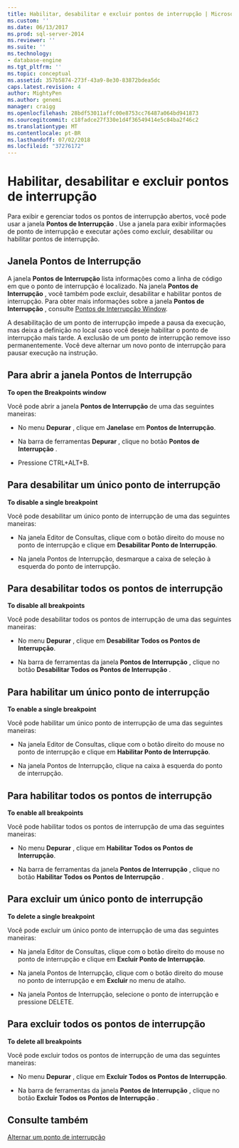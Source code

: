 ```yaml
---
title: Habilitar, desabilitar e excluir pontos de interrupção | Microsoft Docs
ms.custom: ''
ms.date: 06/13/2017
ms.prod: sql-server-2014
ms.reviewer: ''
ms.suite: ''
ms.technology:
- database-engine
ms.tgt_pltfrm: ''
ms.topic: conceptual
ms.assetid: 357b5874-273f-43a9-8e30-83872bdea5dc
caps.latest.revision: 4
author: MightyPen
ms.author: genemi
manager: craigg
ms.openlocfilehash: 28bdf53011affc00e8753cc76487a064bd941873
ms.sourcegitcommit: c18fadce27f330e1d4f36549414e5c84ba2f46c2
ms.translationtype: MT
ms.contentlocale: pt-BR
ms.lasthandoff: 07/02/2018
ms.locfileid: "37276172"
---
```

# <a name="enable-disable-and-delete-breakpoints"></a>Habilitar, desabilitar e excluir pontos de interrupção
  Para exibir e gerenciar todos os pontos de interrupção abertos, você pode usar a janela **Pontos de Interrupção** . Use a janela para exibir informações de ponto de interrupção e executar ações como excluir, desabilitar ou habilitar pontos de interrupção.  
  
## <a name="the-breakpoints-window"></a>Janela Pontos de Interrupção  
 A janela **Pontos de Interrupção** lista informações como a linha de código em que o ponto de interrupção é localizado. Na janela **Pontos de Interrupção** , você também pode excluir, desabilitar e habilitar pontos de interrupção. Para obter mais informações sobre a janela **Pontos de Interrupção** , consulte [Pontos de Interrupção Window](transact-sql-debugger-breakpoints-window.md).  
  
 A desabilitação de um ponto de interrupção impede a pausa da execução, mas deixa a definição no local caso você deseje habilitar o ponto de interrupção mais tarde. A exclusão de um ponto de interrupção remove isso permanentemente. Você deve alternar um novo ponto de interrupção para pausar execução na instrução.  
  
## <a name="to-open-the-breakpoints-window"></a>Para abrir a janela Pontos de Interrupção  
 **To open the Breakpoints window**  
  
 Você pode abrir a janela **Pontos de Interrupção** de uma das seguintes maneiras:  
  
-   No menu **Depurar** , clique em **Janelas**e em **Pontos de Interrupção**.  
  
-   Na barra de ferramentas **Depurar** , clique no botão **Pontos de Interrupção** .  
  
-   Pressione CTRL+ALT+B.  
  
## <a name="to-disable-a-single-breakpoint"></a>Para desabilitar um único ponto de interrupção  
 **To disable a single breakpoint**  
  
 Você pode desabilitar um único ponto de interrupção de uma das seguintes maneiras:  
  
-   Na janela Editor de Consultas, clique com o botão direito do mouse no ponto de interrupção e clique em **Desabilitar Ponto de Interrupção**.  
  
-   Na janela Pontos de Interrupção, desmarque a caixa de seleção à esquerda do ponto de interrupção.  
  
## <a name="to-disable-all-breakpoints"></a>Para desabilitar todos os pontos de interrupção  
 **To disable all breakpoints**  
  
 Você pode desabilitar todos os pontos de interrupção de uma das seguintes maneiras:  
  
-   No menu **Depurar** , clique em **Desabilitar Todos os Pontos de Interrupção**.  
  
-   Na barra de ferramentas da janela **Pontos de Interrupção** , clique no botão **Desabilitar Todos os Pontos de Interrupção** .  
  
## <a name="to-enable-a-single-breakpoint"></a>Para habilitar um único ponto de interrupção  
 **To enable a single breakpoint**  
  
 Você pode habilitar um único ponto de interrupção de uma das seguintes maneiras:  
  
-   Na janela Editor de Consultas, clique com o botão direito do mouse no ponto de interrupção e clique em **Habilitar Ponto de Interrupção**.  
  
-   Na janela Pontos de Interrupção, clique na caixa à esquerda do ponto de interrupção.  
  
## <a name="to-enable-all-breakpoints"></a>Para habilitar todos os pontos de interrupção  
 **To enable all breakpoints**  
  
 Você pode habilitar todos os pontos de interrupção de uma das seguintes maneiras:  
  
-   No menu **Depurar** , clique em **Habilitar Todos os Pontos de Interrupção**.  
  
-   Na barra de ferramentas da janela **Pontos de Interrupção** , clique no botão **Habilitar Todos os Pontos de Interrupção** .  
  
## <a name="to-delete-a-single-breakpoint"></a>Para excluir um único ponto de interrupção  
 **To delete a single breakpoint**  
  
 Você pode excluir um único ponto de interrupção de uma das seguintes maneiras:  
  
-   Na janela Editor de Consultas, clique com o botão direito do mouse no ponto de interrupção e clique em **Excluir Ponto de Interrupção**.  
  
-   Na janela Pontos de Interrupção, clique com o botão direito do mouse no ponto de interrupção e em **Excluir** no menu de atalho.  
  
-   Na janela Pontos de Interrupção, selecione o ponto de interrupção e pressione DELETE.  
  
## <a name="to-delete-all-breakpoints"></a>Para excluir todos os pontos de interrupção  
 **To delete all breakpoints**  
  
 Você pode excluir todos os pontos de interrupção de uma das seguintes maneiras:  
  
-   No menu **Depurar** , clique em **Excluir Todos os Pontos de Interrupção**.  
  
-   Na barra de ferramentas da janela **Pontos de Interrupção** , clique no botão **Excluir Todos os Pontos de Interrupção** .  
  
## <a name="see-also"></a>Consulte também  
 [Alternar um ponto de interrupção](../spatial/point.md)  
  
  
